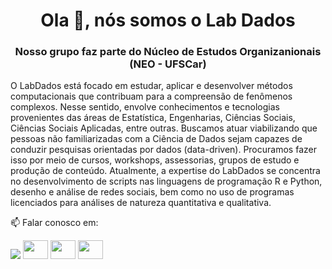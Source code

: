 <h1 align="center">Ola 👋, nós somos o Lab Dados</h1>
<h3 align="center">Nosso grupo faz parte do Núcleo de Estudos Organizanionais (NEO - UFSCar)</h3>

O LabDados está focado em estudar, aplicar e desenvolver métodos computacionais que contribuam para a compreensão de fenômenos complexos. Nesse sentido, envolve conhecimentos e tecnologias provenientes das áreas de Estatística, Engenharias, Ciências Sociais, Ciências Sociais Aplicadas, entre outras. Buscamos atuar viabilizando que pessoas não familiarizadas com a Ciência de Dados sejam capazes de conduzir pesquisas orientadas por dados (data-driven). Procuramos fazer isso por meio de cursos, workshops, assessorias, grupos de estudo e produção de conteúdo. Atualmente, a expertise do LabDados se concentra no desenvolvimento de scripts nas linguagens de programação R e Python, desenho e análise de redes sociais, bem como no uso de programas licenciados para análises de natureza quantitativa e qualitativa.

📫 Falar conosco em:
<div> 
  <a href= "mailto:labdados.neo@gmail.com"><img src="https://img.shields.io/badge/-Gmail-%23333?style=for-the-badge&logo=gmail&logoColor=white" target="_blank"></a>
  <a href= "https://www.linkedin.com/company/lab-dados" target="_blank"><img src="https://raw.githubusercontent.com/rahuldkjain/github-profile-readme-generator/master/src/images/icons/Social/linked-in-alt.svg" height="30" width="40"></a>
  <a href="https://www.youtube.com/channel/UCqPNfE9NZVtaGR9kELQBdFw" target="blank"><img src="https://raw.githubusercontent.com/rahuldkjain/github-profile-readme-generator/master/src/images/icons/Social/youtube.svg" height="30" width="40" /></a>
  <a href="https://www.facebook.com/NEO.UFSCAR/" target="blank"><img src="https://raw.githubusercontent.com/rahuldkjain/github-profile-readme-generator/master/src/images/icons/Social/facebook.svg" height="30" width="40" /></a>
</div>

<!--
<a href="https://medium.com/lab" target="blank"><img align="center" src="https://raw.githubusercontent.com/rahuldkjain/github-profile-readme-generator/master/src/images/icons/Social/medium.svg" alt="lab" height="30" width="40" /></a>
-->
